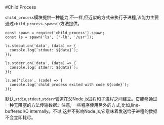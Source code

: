 #Child Process

`child_process`模块提供一种能力,不一样,但近似的方式来执行子进程,该能力主要通过`child_process.spawn()`方法提供。


```
const spawn = require('child_process').spawn;
const ls = spawn('ls', ['-lh', '/usr']);

ls.stdout.on('data', (data) => {
  console.log(`stdout: ${data}`);
});

ls.stderr.on('data', (data) => {
  console.log(`stderr: ${data}`);
});

ls.on('close', (code) => {
  console.log(`child process exited with code ${code}`);
});

```

默认,`stdin`,`stdout`,`stderr`管道在父Node.js进程和子进程之间建立。它能够通过一种无阻塞的方法传输数据。注意,
一些程序使用另外的方式,比如,line-bufferedI/O internally。不过,这并不影响Node.js,它意味着发送给子进程的数据
不会立即耗尽。

